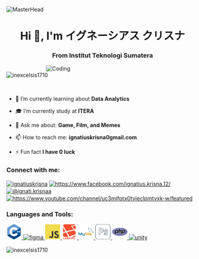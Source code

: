 ![MasterHead]([https://i.pinimg.com/736x/69/2f/35/692f3538fe4e900312f06bae72cef852.jpg](https://c4.wallpaperflare.com/wallpaper/90/755/584/ultrawide-space-moon-earth-wallpaper-preview.jpg))
<h1 align="center">Hi 👋, I'm イグネーシアス クリスナ</h1>
<h3 align="center">From Institut Teknologi Sumatera</h3>
<img align="right" alt="Coding" width="400" src="https://images-wixmp-ed30a86b8c4ca887773594c2.wixmp.com/f/9100d753-02ac-4ed8-ac98-5e45d6deecad/dgicu3i-95c595a9-38c4-416f-b85c-92f674c8882d.gif?token=eyJ0eXAiOiJKV1QiLCJhbGciOiJIUzI1NiJ9.eyJzdWIiOiJ1cm46YXBwOjdlMGQxODg5ODIyNjQzNzNhNWYwZDQxNWVhMGQyNmUwIiwiaXNzIjoidXJuOmFwcDo3ZTBkMTg4OTgyMjY0MzczYTVmMGQ0MTVlYTBkMjZlMCIsIm9iaiI6W1t7InBhdGgiOiJcL2ZcLzkxMDBkNzUzLTAyYWMtNGVkOC1hYzk4LTVlNDVkNmRlZWNhZFwvZGdpY3UzaS05NWM1OTVhOS0zOGM0LTQxNmYtYjg1Yy05MmY2NzRjODg4MmQuZ2lmIn1dXSwiYXVkIjpbInVybjpzZXJ2aWNlOmZpbGUuZG93bmxvYWQiXX0.1wTwoRawMGuuYgHanp0HVULnBWvMf2H5pGOnBC1_0X4">

<p align="left"> <img src="https://komarev.com/ghpvc/?username=inexcelsis1710&label=Profile%20views&color=0e75b6&style=flat" alt="inexcelsis1710" /> </p>

<p align="left"> <a href="https://twitter.com/" target="blank"><img src="https://img.shields.io/twitter/follow/?logo=twitter&style=for-the-badge" alt="" /></a> </p>

- 🌱 I’m currently learning about **Data Analytics**

- 🎓 I’m currently study at **ITERA**

- 💬 Ask me about: **Game, Film, and Memes**

- 📫 How to reach me: **ignatiuskrisna0gmail.com**

- ⚡ Fun fact **I have 0 luck**

<h3 align="left">Connect with me:</h3>
<p align="left">
<a href="https://linkedin.com/in/ignatiuskrisna" target="blank"><img align="center" src="https://raw.githubusercontent.com/rahuldkjain/github-profile-readme-generator/master/src/images/icons/Social/linked-in-alt.svg" alt="ignatiuskrisna" height="30" width="40" /></a>
<a href="https://fb.com/https://www.facebook.com/ignatius.krisna.12/" target="blank"><img align="center" src="https://raw.githubusercontent.com/rahuldkjain/github-profile-readme-generator/master/src/images/icons/Social/facebook.svg" alt="https://www.facebook.com/ignatius.krisna.12/" height="30" width="40" /></a>
<a href="https://instagram.com/@ignati.krisnaa" target="blank"><img align="center" src="https://raw.githubusercontent.com/rahuldkjain/github-profile-readme-generator/master/src/images/icons/Social/instagram.svg" alt="@ignati.krisnaa" height="30" width="40" /></a>
<a href="https://www.youtube.com/c/https://www.youtube.com/channel/uc3mjfptx0tvieclpmtvxk-w/featured" target="blank"><img align="center" src="https://raw.githubusercontent.com/rahuldkjain/github-profile-readme-generator/master/src/images/icons/Social/youtube.svg" alt="https://www.youtube.com/channel/uc3mjfptx0tvieclpmtvxk-w/featured" height="30" width="40" /></a>
</p>

<h3 align="left">Languages and Tools:</h3>
<p align="left"> <a href="https://www.w3schools.com/cpp/" target="_blank" rel="noreferrer"> <img src="https://raw.githubusercontent.com/devicons/devicon/master/icons/cplusplus/cplusplus-original.svg" alt="cplusplus" width="40" height="40"/> </a> <a href="https://www.figma.com/" target="_blank" rel="noreferrer"> <img src="https://www.vectorlogo.zone/logos/figma/figma-icon.svg" alt="figma" width="40" height="40"/> </a> <a href="https://developer.mozilla.org/en-US/docs/Web/JavaScript" target="_blank" rel="noreferrer"> <img src="https://raw.githubusercontent.com/devicons/devicon/master/icons/javascript/javascript-original.svg" alt="javascript" width="40" height="40"/> </a> <a href="https://laravel.com/" target="_blank" rel="noreferrer"> <img src="https://raw.githubusercontent.com/devicons/devicon/master/icons/laravel/laravel-plain-wordmark.svg" alt="laravel" width="40" height="40"/> </a> <a href="https://www.mysql.com/" target="_blank" rel="noreferrer"> <img src="https://raw.githubusercontent.com/devicons/devicon/master/icons/mysql/mysql-original-wordmark.svg" alt="mysql" width="40" height="40"/> </a> <a href="https://www.photoshop.com/en" target="_blank" rel="noreferrer"> <img src="https://raw.githubusercontent.com/devicons/devicon/master/icons/photoshop/photoshop-line.svg" alt="photoshop" width="40" height="40"/> </a> <a href="https://www.php.net" target="_blank" rel="noreferrer"> <img src="https://raw.githubusercontent.com/devicons/devicon/master/icons/php/php-original.svg" alt="php" width="40" height="40"/> </a> <a href="https://unity.com/" target="_blank" rel="noreferrer"> <img src="https://www.vectorlogo.zone/logos/unity3d/unity3d-icon.svg" alt="unity" width="40" height="40"/> </a> </p>

<p><img align="center" src="https://github-readme-stats.vercel.app/api/top-langs?username=inexcelsis1710&show_icons=true&locale=en&layout=compact" alt="inexcelsis1710" /></p>
